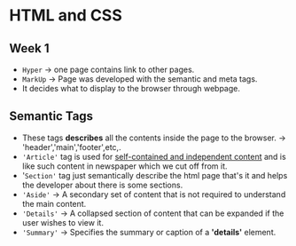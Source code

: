 # HTML and CSS
## Week 1
* `Hyper` -> one page contains link to other pages.
* `MarkUp` -> Page was developed with the semantic and meta tags.
* It decides what to display to the browser through webpage.
## Semantic Tags
* These tags **describes** all the contents inside the page to the browser.
-> 'header','main','footer',etc,.
* `'Article'` tag is used for <u>self-contained and independent content</u> and is like such content in newspaper which we cut off from it.
* '`Section'` tag just semantically describe the html page that's it and helps the developer about there is some sections.
* `'Aside'` -> A secondary set of content that is not required to understand the main content.
* `'Details'` -> A collapsed section of content that can be expanded if the user wishes to view it.
* `'Summary'` -> Specifies the summary or caption of a **'details'** element.